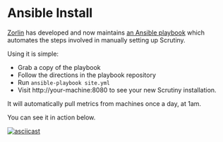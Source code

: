 # Ansible Install

[Zorlin](https://github.com/Zorlin) has developed and now maintains [an Ansible playbook](https://github.com/Zorlin/scrutiny-playbook) which automates the steps involved in manually setting up Scrutiny.

Using it is simple:

* Grab a copy of the playbook
* Follow the directions in the playbook repository
* Run `ansible-playbook site.yml`
* Visit http://your-machine:8080 to see your new Scrutiny installation.

It will automatically pull metrics from machines once a day, at 1am.

You can see it in action below.

[![asciicast](https://asciinema.org/a/493531.svg)](https://asciinema.org/a/493531)

